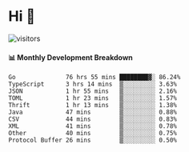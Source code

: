 # Hi 👋
 
![visitors](https://visitor-badge.glitch.me/badge?page_id=sorcererxw.sorcererx)

#### 📊 Monthly Development Breakdown

<!--START_SECTION:waka-->
```text
Go              76 hrs 55 mins ████████▓░ 86.24%
TypeScript      3 hrs 14 mins  ▒░░░░░░░░░ 3.63%
JSON            1 hr 55 mins   ▒░░░░░░░░░ 2.16%
TOML            1 hr 23 mins   ▒░░░░░░░░░ 1.57%
Thrift          1 hr 13 mins   ▒░░░░░░░░░ 1.38%
Java            47 mins        ▒░░░░░░░░░ 0.88%
CSV             44 mins        ▒░░░░░░░░░ 0.83%
XML             41 mins        ▒░░░░░░░░░ 0.78%
Other           40 mins        ▒░░░░░░░░░ 0.75%
Protocol Buffer 26 mins        ▒░░░░░░░░░ 0.50%
```
<!--END_SECTION:waka-->
